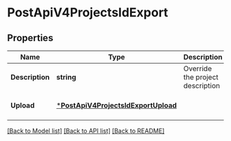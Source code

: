 # PostApiV4ProjectsIdExport

## Properties
Name | Type | Description | Notes
------------ | ------------- | ------------- | -------------
**Description** | **string** | Override the project description | [optional] [default to null]
**Upload** | [***PostApiV4ProjectsIdExportUpload**](postApiV4ProjectsIdExport_upload.md) |  | [optional] [default to null]

[[Back to Model list]](../README.md#documentation-for-models) [[Back to API list]](../README.md#documentation-for-api-endpoints) [[Back to README]](../README.md)


